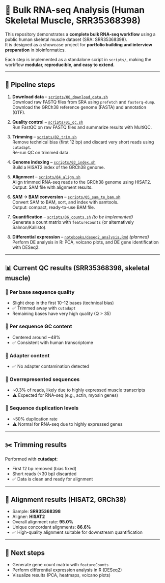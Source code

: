 # 🧬 Bulk RNA-seq Analysis (Human Skeletal Muscle, SRR35368398)

This repository demonstrates a **complete bulk RNA-seq workflow** using a public human skeletal muscle dataset (SRA: SRR35368398).  
It is designed as a showcase project for **portfolio building and interview preparation** in bioinformatics.

Each step is implemented as a standalone script in `scripts/`, making the workflow **modular, reproducible, and easy to extend**.

---

## 🚀 Pipeline steps

1. **Download data** – [`scripts/00_download_data.sh`](scripts/00_download_data.sh)  
   Download raw FASTQ files from SRA using `prefetch` and `fasterq-dump`.  
   Download the GRCh38 reference genome (FASTA) and annotation (GTF).

2. **Quality control** – [`scripts/01_qc.sh`](scripts/01_qc.sh)  
   Run FastQC on raw FASTQ files and summarize results with MultiQC.

3. **Trimming** – [`scripts/02_trim.sh`](scripts/02_trim.sh)   
   Remove technical bias (first 12 bp) and discard very short reads using `cutadapt`.  
   Re-run QC on trimmed data.

4. **Genome indexing** – [`scripts/03_index.sh`](scripts/03_index.sh)  
   Build a HISAT2 index of the GRCh38 genome.

5. **Alignment** – [`scripts/04_align.sh`](scripts/04_align.sh)  
   Align trimmed RNA-seq reads to the GRCh38 genome using HISAT2.  
   Output: SAM file with alignment results.

6. **SAM → BAM conversion** – [`scripts/05_sam_to_bam.sh`](scripts/05_sam_to_bam.sh)  
   Convert SAM to BAM, sort, and index with samtools.  
   Output: compact, ready-to-use BAM file.

7. **Quantification** – [`scripts/06_counts.sh`](scripts/06_counts.sh) *(to be implemented)*  
   Generate a count matrix with `featureCounts` (or alternatively Salmon/Kallisto).

8. **Differential expression** – [`notebooks/deseq2_analysis.Rmd`](notebooks/deseq2_analysis.Rmd) *(planned)*  
   Perform DE analysis in R: PCA, volcano plots, and DE gene identification with DESeq2.

---

## 📊 Current QC results (SRR35368398, skeletal muscle)

### 🔹 Per base sequence quality
- Slight drop in the first 10–12 bases (technical bias)  
- ✅ Trimmed away with `cutadapt`  
- Remaining bases have very high quality (Q > 35)

### 🔹 Per sequence GC content
- Centered around ~48%  
- ✅ Consistent with human transcriptome

### 🔹 Adapter content
- ✅ No adapter contamination detected

### 🔹 Overrepresented sequences
- ~0.3% of reads, likely due to highly expressed muscle transcripts  
- ⚠️ Expected for RNA-seq (e.g., actin, myosin genes)

### 🔹 Sequence duplication levels
- ~50% duplication rate  
- ⚠️ Normal for RNA-seq due to highly expressed genes

---

## ✂️ Trimming results

Performed with **cutadapt**:  

- First 12 bp removed (bias fixed)  
- Short reads (<30 bp) discarded  
- ✅ Data is clean and ready for alignment

---

## 📌 Alignment results (HISAT2, GRCh38)

- Sample: **SRR35368398**  
- Aligner: **HISAT2**  
- Overall alignment rate: **95.0%**  
- Unique concordant alignments: **86.6%**  
- ✅ High-quality alignment suitable for downstream quantification

---

## 🔮 Next steps
- Generate gene count matrix with `featureCounts`  
- Perform differential expression analysis in R (DESeq2)  
- Visualize results (PCA, heatmaps, volcano plots)  

